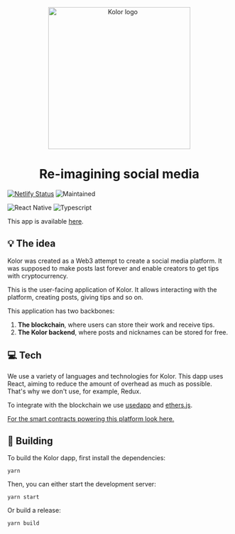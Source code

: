 <p align="center">
  <a href="https://kolor.social">
    <img src="https://user-images.githubusercontent.com/75305759/149636249-4c32dd54-a9f2-4e17-a19f-6ea2d22e7e2a.png" alt="Kolor logo" style="width: 20rem; "/>
  </a>
</p>
<h1 align="center">
  Re-imagining social media
</h1>

[![Netlify Status](https://api.netlify.com/api/v1/badges/de087ae8-d452-4bd0-b0e5-14dca6f45b75/deploy-status)](https://app.netlify.com/sites/desofuture/deploys) ![Maintained](https://img.shields.io/badge/Maintained%3F-yes-green.svg)

![React Native](https://img.shields.io/badge/React_Native-20232A?style=for-the-badge&logo=react&logoColor=61DAFB)
![Typescript](https://img.shields.io/badge/TypeScript-007ACC?style=for-the-badge&logo=typescript&logoColor=white)

This app is available [here](https://app.kolor.social).

## 💡 The idea
Kolor was created as a Web3 attempt to create a social media platform. It was supposed to make posts last forever and enable creators to get tips with cryptocurrency. 

This is the user-facing application of Kolor. It allows interacting with the platform, creating posts, giving tips and so on.

This application has two backbones:

1. **The blockchain**, where users can store their work and receive tips.
2. **The Kolor backend**, where posts and nicknames can be stored for free.

## 💻 Tech

We use a variety of languages and technologies for Kolor. This dapp uses React, aiming to reduce the amount of overhead as much as possible. That's why we don't use, for example, Redux.

To integrate with the blockchain we use [usedapp](https://usedapp.readthedocs.io/en/latest/) and [ethers.js](https://github.com/ethers-io/ethers.js/).

[For the smart contracts powering this platform look here.](https://github.com/parlour-dev/kolor-contracts)

## 🔨 Building

To build the Kolor dapp, first install the dependencies:

```shell
yarn
```

Then, you can either start the development server:

```shell
yarn start
```

Or build a release:

```shell
yarn build
```
